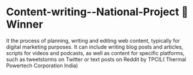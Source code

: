 # Content-writing--National-Project 🥇 Winner


  It the process of planning, writing and editing web content, typically for digital marketing purposes. It can include writing blog posts and articles, scripts for videos and podcasts, as well as content for specific platforms, such as tweetstorms on Twitter or text posts on Reddit by TPCIL( Thermal Powertech Corporation India)
